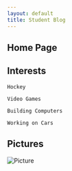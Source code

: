 ```yaml
---
layout: default
title: Student Blog
---
```



## Home Page

## Interests
    Hockey

    Video Games

    Building Computers

    Working on Cars

## Pictures
![Picture](extensions.png "Picture")